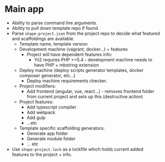 # Main app

* Ability to parse command line arguments.
* Ability to pull down template repo if found.
* Parse `shape-project.json` from the project repo to decide what featured and scaffoldings are available.
    - Template name, template version
    - Development machine (vagrant, docker...) + features
        - Project will have dependent features info:
            - Yii2 requires PHP >=5.4 - development machine needs to have PHP + mbstring extension 
    - Deploy machine (deploy scripts generator templates, docker composer generator, etc...)
        - Deploy machine requirements checker.
    - Project modifiers:
        - Add frontend (angular, vue, react...) - removes frontend folder from current project and sets up this (destructive action)
    - Project features:
        - Add typescript compiler
        - Add webpack
        - Add gulp
        - ...etc
    - Template specific scaffolding generators:
        - Generate app folder
        - Generate module folder
        - ... etc
* Use `shape-project.lock` as a lockfile which holds current added features to the project + info.